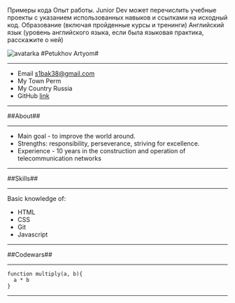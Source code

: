
Примеры кода
Опыт работы. Junior Dev может перечислить учебные проекты с указанием использованных навыков и ссылками на исходный код.
Образование (включая пройденные курсы и тренинги)
Английский язык (уровень английского языка, если была языковая практика, расскажите о ней)

<img src="C:\Разработка\Project\rsschool-cv/avatarka.jpg" alt="avatarka">
#Petukhov Artyom#

-------------------     ----------------------------
- Email                              s1bak38@gmail.com
- My Town                                         Perm
- My Country                                    Russia
- GitHub                                        [link](https://github.com/PetukhovArt)
-------------------     ----------------------------

##About##
-------------------     ----------------------------
- Main goal - to improve the world around.
- Strengths: responsibility, perseverance, striving for excellence.
- Experience - 10 years in the construction and operation of telecommunication networks
-------------------     ----------------------------

##Skills##
-------------------     ----------------------------
Basic knowledge of:
- HTML
- CSS
- Git
- Javascript
-------------------     ----------------------------

##Codewars##
-------------------     ----------------------------
```
function multiply(a, b){
  a * b
}

```
-------------------     ----------------------------


